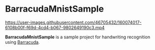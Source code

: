 # BarracudaMnistSample


https://user-images.githubusercontent.com/46705432/160074017-6108b00f-f69d-4cd4-b067-9802649190c3.mp4


<b>BarracudaMnistSample</b> is a sample project for handwriting recognition using <a href="https://docs.unity3d.com/Packages/com.unity.barracuda@3.0/manual/index.html">Barracuda</a>.
